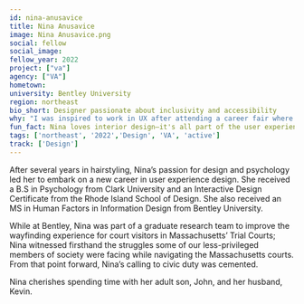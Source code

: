 ```yaml
---
id: nina-anusavice
title: Nina Anusavice
image: Nina Anusavice.png
social: fellow
social_image:
fellow_year: 2022
project: ["va"]
agency: ["VA"]
hometown: 
university: Bentley University
region: northeast
bio_short: Designer passionate about inclusivity and accessibility 
why: "I was inspired to work in UX after attending a career fair where a former U.S. Digital Service (USDS) team member was the keynote speaker. She presented a usability test of a veteran struggling to navigate and apply for health benefits on the VA website. The presentation was so emotionally moving that I had an epiphany and realized that was the type of UX work I wanted to do."
fun_fact: Nina loves interior design—it's all part of the user experience! How a space is designed can frame our decisions and ultimately affects our mood and behavior within the space. She has been slowly renovating her mid-century modern home over the last several years, even designing the kitchen cabinets and stone bathroom sinks herself.
tags: ['northeast', '2022','Design', 'VA', 'active']
track: ['Design']
---
```


After several years in hairstyling, Nina’s passion for design and psychology led her to embark on a new career in user experience design. She received a B.S in Psychology from Clark University and an Interactive Design Certificate from the Rhode Island School of Design. She also received an MS in Human Factors in Information Design from Bentley University. 

While at Bentley, Nina was part of a graduate research team to improve the wayfinding experience for court visitors in Massachusetts’ Trial Courts; Nina witnessed firsthand the struggles some of our less-privileged members of society were facing while navigating the Massachusetts courts. From that point forward, Nina’s calling to civic duty was cemented.

Nina cherishes spending time with her adult son, John, and her husband, Kevin.
